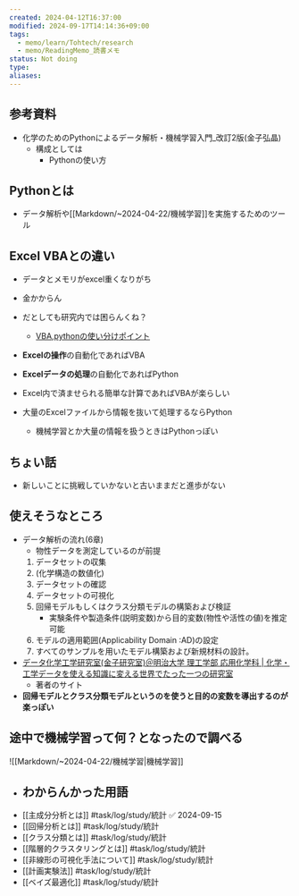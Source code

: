```yaml
---
created: 2024-04-12T16:37:00
modified: 2024-09-17T14:14:36+09:00
tags:
  - memo/learn/Tohtech/research
  - memo/ReadingMemo_読書メモ
status: Not doing
type: 
aliases: 
---
```

## 参考資料
- 化学のためのPythonによるデータ解析・機械学習入門_改訂2版(金子弘晶)
	- 構成としては
		- Pythonの使い方
## Pythonとは
- データ解析や[[Markdown/~2024-04-22/機械学習]]を実施するためのツール
## Excel VBAとの違い
- データとメモリがexcel重くなりがち
- 金かからん
- だとしても研究内では困らんくね？
	- [VBA,pythonの使い分けポイント](https://gihyo.jp/assets/files/book/2023/978-4-297-13583-6/9784297135836-01.pdf)
- **Excelの操作**の自動化であればVBA
- **Excelデータの処理**の自動化であればPython


- Excel内で済ませられる簡単な計算であればVBAが楽らしい
- 大量のExcelファイルから情報を抜いて処理するならPython
	- 機械学習とか大量の情報を扱うときはPythonっぽい
## ちょい話
- 新しいことに挑戦していかないと古いままだと進歩がない
## 使えそうなところ
- データ解析の流れ(6章)
	- 物性データを測定しているのが前提
	1. データセットの収集
	2. (化学構造の数値化)
	3. データセットの確認
	4. データセットの可視化
	5. 回帰モデルもしくはクラス分類モデルの構築および検証
		- 実験条件や製造条件(説明変数)から目的変数(物性や活性の値)を推定可能
	6. モデルの適用範囲(Applicability Domain :AD)の設定
	7. すべてのサンプルを用いたモデル構築および新規材料の設計。
- [データ化学工学研究室(金子研究室)＠明治大学 理工学部 応用化学科 | 化学・工学データを使える知識に変える世界でたった一つの研究室](https://datachemeng.com)
	- 著者のサイト
- **回帰モデルとクラス分類モデルというのを使うと目的の変数を導出するのが楽っぽい**
## 途中で機械学習って何？となったので調べる
![[Markdown/~2024-04-22/機械学習|機械学習]]

- ## わからんかった用語
- [[主成分分析とは]] #task/log/study/統計 ✅ 2024-09-15
- [[回帰分析とは]] #task/log/study/統計 
- [[クラス分類とは]] #task/log/study/統計 
- [[階層的クラスタリングとは]] #task/log/study/統計 
- [[非線形の可視化手法について]] #task/log/study/統計 
- [[計画実験法]] #task/log/study/統計 
- [[ベイズ最適化]] #task/log/study/統計 